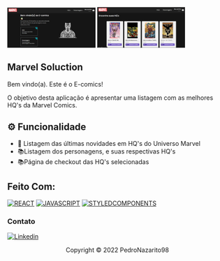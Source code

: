 <div display='flex'>
<img src="./src/assets/readme/HomePAGE.png" alt="Home" width="40%">
<img src="./src/assets/readme/comicsPage.png" alt="Comics Page" width="40%">
</div>

## Marvel Soluction

Bem vindo(a). Este é o E-comics!

O objetivo desta aplicação é apresentar uma listagem com as melhores HQ's da Marvel Comics.

## ⚙️ Funcionalidade
<ul>
 <li>📄 Listagem das últimas novidades em HQ's do Universo Marvel </li>
  <li> 📚Listagem dos personagens, e suas respectivas HQ's </li>
  <li> 📚Página de checkout das HQ's selecionadas </li>
</ul>



## Feito Com:
[![REACT](https://img.shields.io/badge/React-20232A?style=for-the-badge&logo=react&logoColor=61DAFB)](https://pt-br.reactjs.org/L)
[![JAVASCRIPT](https://img.shields.io/badge/JavaScript-F7DF1E?style=for-the-badge&logo=javascript&logoColor=black)](https://developer.mozilla.org/pt-BR/docs/Web/JavaScript)
[![STYLEDCOMPONENTS](https://img.shields.io/badge/styled--components-DB7093?style=for-the-badge&logo=styled-components&logoColor=white)](https://styled-components.com/)



### Contato
[![Linkedin](https://img.shields.io/badge/LinkedIn-0077B5?style=for-the-badge&logo=linkedin&logoColor=white)](https://www.linkedin.com/in/pedro-henrique-lopes-nazarito-12023117a/)

<p align="center">Copyright © 2022 PedroNazarito98</p>
